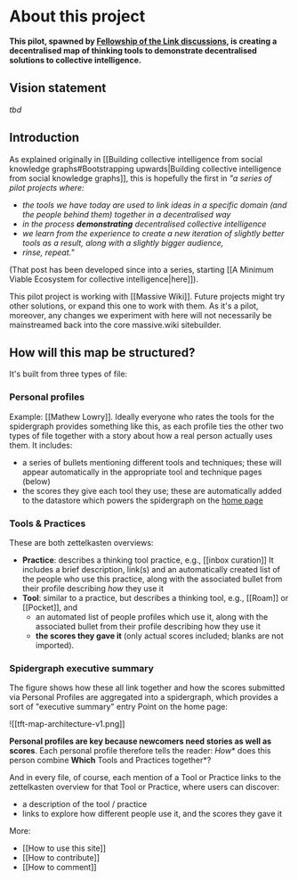 # About this project

**This pilot, spawned by [Fellowship of the Link discussions](https://chat.collectivesensecommons.org/agora/pl/whw9kgizb7nifqbe6znu5cgrrr), is creating a decentralised map of thinking tools to demonstrate decentralised solutions to collective intelligence.** 

## Vision statement

_tbd_

## Introduction
As explained originally in [[Building collective intelligence from social knowledge graphs#Bootstrapping upwards|Building collective intelligence from social knowledge graphs]], this is hopefully the first in *"a series of pilot projects where:*

- *the tools we have today are used to link ideas in a specific domain (and the people behind them) together in a decentralised way*
- *in the process **demonstrating** decentralised collective intelligence*
- *we learn from the experience to create a new iteration of slightly better tools as a result, along with a slightly bigger audience,*
- *rinse, repeat.*"

(That post has been developed since into a series, starting [[A Minimum Viable Ecosystem for collective intelligence|here]]).

This pilot project is working with [[Massive Wiki]]. Future projects might try other solutions, or expand this one to work with them. As it's a pilot, moreover, any changes we experiment with here will not necessarily be mainstreamed back into the core massive.wiki sitebuilder. 

## How will this map be structured?

It's built from three types of file:

### Personal profiles

Example:  [[Mathew Lowry]]. Ideally everyone who rates the tools for the spidergraph provides something like this, as each profile ties the other two types of file together with a story about how a real person actually uses them. It includes:

* a series of bullets mentioning different tools and techniques; these will appear automatically in the appropriate tool and technique pages (below)
* the scores they give each tool they use; these are automatically added to the datastore which powers the spidergraph on the [home page](README) 

### Tools & Practices

These are both zettelkasten overviews:
 
* **Practice**: describes a thinking tool practice, e.g., [[inbox curation]] It includes a brief description, link(s) and an automatically created list of the people who use this practice, along with the associated bullet from their profile describing *how* they use it
* **Tool**: similar to a practice, but describes a thinking tool, e.g., [[Roam]] or [[Pocket]], and
	* an automated list of people profiles which use it, along with the associated bullet from their profile describing how they use it
	* **the scores they gave it** (only actual scores included; blanks are not imported).

### Spidergraph executive summary

The figure shows how these all link together and how the scores submitted via Personal Profiles are aggregated into a spidergraph, which provides a sort of "executive summary" entry Point on the home page:

![[tft-map-architecture-v1.png]]

**Personal profiles are key because newcomers need stories as well as scores**. Each personal profile therefore tells the reader: *How** does this person combine **Which** Tools and Practices together*? 

And in every file, of course, each mention of a Tool or Practice links to the zettelkasten overview for that Tool or Practice, where users can discover:

* a description of the tool / practice
* links to explore how different people use it, and the scores they gave it

More: 

* [[How to use this site]]
* [[How to contribute]]
* [[How to comment]]
